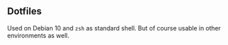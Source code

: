 ## Dotfiles

Used on Debian 10 and `zsh` as standard shell. But of course usable in other environments as well. 
